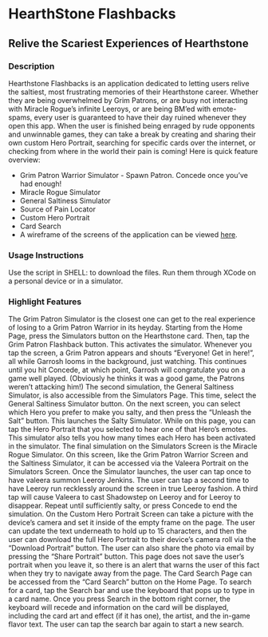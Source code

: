 # HearthStone Flashbacks
## Relive the Scariest Experiences of Hearthstone

### Description
Hearthstone Flashbacks is an application dedicated to letting users relive the saltiest, most frustrating memories of their Hearthstone career. Whether they are being overwhelmed by Grim Patrons, or are busy not interacting with Miracle Rogue’s infinite Leeroys, or are being BM’ed with emote-spams, every user is guaranteed to have their day ruined whenever they open this app. When the user is finished being enraged by rude opponents and unwinnable games, they can take a break by creating and sharing their own custom Hero Portrait, searching for specific cards over the internet, or checking from where in the world their pain is coming! Here is quick feature overview:
* Grim Patron Warrior Simulator -  Spawn Patron. Concede once you’ve had enough!
* Miracle Rogue Simulator
* General Saltiness Simulator
* Source of Pain Locator
* Custom Hero Portrait
* Card Search
* A wireframe of the screens of the application can be viewed [here](https://docs.google.com/presentation/d/1vB9P5p7PSNsy59zRYw1z3ez5Z0sGEJSeOqluuvC4W0s/edit?usp=sharing).

 
### Usage Instructions
Use the script in SHELL: to download the files. Run them through XCode on a personal device or in a simulator. 

### Highlight Features
The Grim Patron Simulator is the closest one can get to the real experience of losing to a Grim Patron Warrior in its heyday. Starting from the Home Page, press the Simulators button on the Hearthstone card. Then, tap the Grim Patron Flashback button. This activates the simulator. Whenever you tap the screen, a Grim Patron appears and shouts “Everyone! Get in here!”, all while Garrosh looms in the background, just watching. This continues until you hit Concede, at which point, Garrosh will congratulate you on a game well played. (Obviously he thinks it was a good game, the Patrons weren’t attacking him!)
The second simulation, the General Saltiness Simulator, is also accessible from the Simulators Page. This time, select the General Saltiness Simulator button. On the next screen, you can select which Hero you prefer to make you salty, and then press the “Unleash the Salt” button. This launches the Salty Simulator. While on this page, you can tap the Hero Portrait that you selected to hear one of that Hero’s emotes. This simulator also tells you how many times each Hero has been activated in the simulator. 
The final simulation on the Simulators Screen is the Miracle Rogue Simulator. On this screen, like the Grim Patron Warrior Screen and the Saltiness Simulator, it can be accessed via the Valeera Portrait on the Simulators Screen. Once the Simulator launches, the user can tap once to have valeera summon Leeroy Jenkins. The user can tap a second time to have Leeroy run recklessly around the screen in true Leeroy fashion. A third tap will cause Valeera to cast Shadowstep on Leeroy and for Leeroy to disappear. Repeat until sufficiently salty, or press Concede to end the simulation.
On the Custom Hero Portrait Screen can take a picture with the device’s camera and set it inside of the empty frame on the page. The user can update the text underneath to hold up to 15 characters, and then the user can download the full Hero Portrait to their device’s camera roll via the “Download Portrait” button. The user can also share the photo via email by pressing the “Share Portrait” button.  This page does not save the user’s portrait when you leave it, so there is an alert that warns the user of this fact when they try to navigate away from the page.
The Card Search Page can be accessed from the “Card Search” button on the Home Page. To search for a card, tap the Search bar and use the keyboard that pops up to type in a card name. Once you press Search in the bottom right corner, the keyboard will recede and information on the card will be displayed, including the card art and effect (if it has one), the artist, and the in-game flavor text. The user can tap the search bar again to start a new search.
